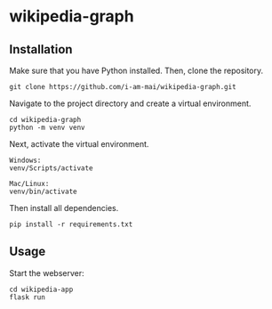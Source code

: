 # wikipedia-graph

## Installation
Make sure that you have Python installed.
Then, clone the repository.
```
git clone https://github.com/i-am-mai/wikipedia-graph.git
```
Navigate to the project directory and create a virtual environment.
```
cd wikipedia-graph
python -m venv venv 
```
Next, activate the virtual environment.
```
Windows:
venv/Scripts/activate

Mac/Linux:
venv/bin/activate
```
Then install all dependencies.
```
pip install -r requirements.txt
```
## Usage
Start the webserver:
```
cd wikipedia-app
flask run
```